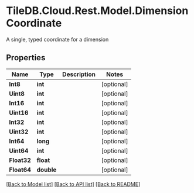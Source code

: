 # TileDB.Cloud.Rest.Model.DimensionCoordinate
A single, typed coordinate for a dimension

## Properties

Name | Type | Description | Notes
------------ | ------------- | ------------- | -------------
**Int8** | **int** |  | [optional] 
**Uint8** | **int** |  | [optional] 
**Int16** | **int** |  | [optional] 
**Uint16** | **int** |  | [optional] 
**Int32** | **int** |  | [optional] 
**Uint32** | **int** |  | [optional] 
**Int64** | **long** |  | [optional] 
**Uint64** | **int** |  | [optional] 
**Float32** | **float** |  | [optional] 
**Float64** | **double** |  | [optional] 

[[Back to Model list]](../README.md#documentation-for-models) [[Back to API list]](../README.md#documentation-for-api-endpoints) [[Back to README]](../README.md)

